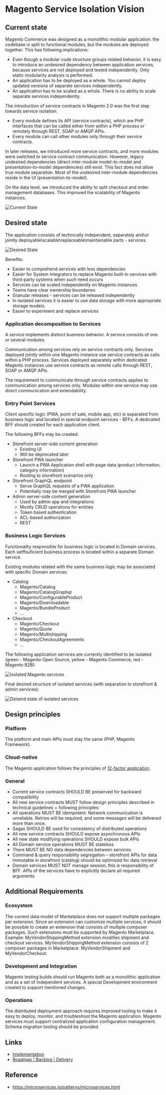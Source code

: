 # Magento Service Isolation Vision

## Current state

Magento Commerce was designed as a monolithic modular application: the codebase is split to functional modules, but the modules are deployed together. This has following implications:

* Even though a modular code structure groups related behavior, it is easy to introduce an undesired dependency between application services, because services are not deployed and tested independently. Only static modularity analysis is performed.
* An application has to be deployed as a whole. You cannot deploy updated versions of separate services independently.
* An application has to be scaled as a whole. There is no ability to scale separate services independently.

The introduction of service contracts in Magento 2.0 was the first step towards service isolation:

* Every module defines its API (service contracts), which are PHP interfaces that can be called either from within a PHP process or remotely through REST, SOAP or AMQP APIs.
* Every module can call other modules only through their service contracts.

In later releases, we introduced more service contracts, and more modules were switched to service contract communication. However, legacy undesired dependencies (direct inter-module model-to-model and presentation-to-model dependencies) still exist. This fact does not allow true module separation. Most of the undesired inter-module dependencies reside in the UI (presentation-to-model).

On the data level, we introduced the ability to split checkout and order management databases. This improved the scalability of Magento instances.

![Current State](service-isolation/current-state.png)

## Desired state

The application consists of technically independent, separately and\or jointly deployable\scalable\replaceable\maintainable parts - services.  

![Desired State](service-isolation/desired-state.png)

Benefits:

* Easier to comprehend services with less dependencies
* Easier for System Integrators to replace Magento built-in services with third-party systems when such need occurs
* Services can be scaled independently on Magento instances
* Teams have clear ownership boundaries
* Granular releases - services can be released independently
* In isolated services it is easier to use data storage with more appropriate storage models.
* Easier to experiment and replace services

### Application decomposition to Services

A service implements distinct business behavior.
A service consists of one or several modules.

Communication among services rely on service contracts only.
Services deployed jointly within one Magento instance use service contracts as calls within a PHP process.
Services deployed separately within dedicated Magento instances use service contracts as remote calls through REST, SOAP or AMQP APIs.

The requirement to communicate through service contracts applies to communication among services only.
Modules within one service may use direct communication and extendability. 

### Entry Point Services

Client specific logic (PWA, point of sale, mobile app, etc) is separated from business logic and located in special endpoint services - BFFs.
A dedicated BFF should created for each application client.

The following BFFs may be created:

* Storefront server-side content generation 
  * Existing UI
  * Will be deprecated later
* Storefront PWA launcher
  * Launch a PWA Application shell with page data (product information, category information)
  * Routing to storefront scenarios only
* Storefront GraphQL endpoint
  * Serve GraphQL requests of a PWA application
  * Potentially may be merged with Storefront PWA launcher
* Admin server-side content generation
  * Used by admin app and integrations
  * Mostly CRUD operations for entities
  * Token based authentication
  * ACL-based authorization
  * REST

### Business Logic Services

Functionality responsible for business logic is located in Domain services.
Each selffsuficient business process is located within a separate Domain service.

Existing modules related with the same business logic may be associated with specific Domain services:
   
- Catalog
    - Magento/Catalog
    - Magento/CatalogGraphql
    - Magento/ConfigurableProduct
    - Magento/Downloadable
    - Magento/BundleProduct
    - ...
- Checkout
    - Magento/Checkout
    - Magento/Quote
    - Magento/Multishipping
    - Magento/CheckoutAgreements
    - ...

The following application services are currently identified to be isolated (green - Magento Open Source, yellow - Magento Commerce, red - Magento B2B):

![Isolated Magento services](service-isolation/magento-services.png) 

Final desired structure of isolated services (with separation to storefront & admin services):

![Deiserd state of isolated services](service-isolation/full-service-structure.png)

## Design principles

### Platform 
The platform and main APIs must stay the same (PHP, Magento Framework).

### Cloud-native

The Magento application follows the principles of [12-factor application](https://12factor.net/). 

### General

* Current service contracts SHOULD BE preserved for backward compatibility
* All new service contracts MUST follow design principles described in technical guidelines + following principles:
* All operations MUST BE idempotent. Network communication is unreliable. Retries will be required, and some messages will be delivered more than once.
* Sagas SHOULD BE used for consistency of distributed operations
* All new service contracts SHOULD expose asynchronous APIs
* All new state modifying operations SHOULD expose bulk APIs
* All Domain service operations MUST BE stateless
* There MUST BE NO data dependencies between services.
* Command & query responsibility segregation – storefront APIs for data immutable in storefront (catalog) should be optimized for data retrieval
* Domain services MUST NOT manage session, this is responsibility of BFF. APIs of the services have to explicitly declare all required arguments.

## Additional Requirements 

### Ecosystem

The current data model of Marketplace does not support multiple packages per extension. Since an extension can customize multiple services, it should be possible to create an extension that consists of multiple composer packages. Such extensions must be supported by Magento Marketplace.
Example: MyVendorShippingMethod extension modifies shipment and checkout services. MyVendorShippingMethod extension consists of 2 composer packages in Marketplace: MyVendorShipment and MyVendorCheckout.

### Development and Integration 

Magento testing builds should run Magento both as a monolithic application and as a set of independent services.
A special Development environment created to support mentioned changes. 

### Operations

The distributed deployment approach requires improved tooling to make it easy to deploy, monitor, and troubleshoot the Magento application. 
Magento services must support centralized application configuration management.
Schema migration tooling should be provided.

## Links

* [Implementation](service-isolation/implementation.md)
* [Roadmap | Backlog | Delivery](https://github.com/magento/service-isolation-backlog-wiki)

## Reference
* https://microservices.io/patterns/microservices.html


